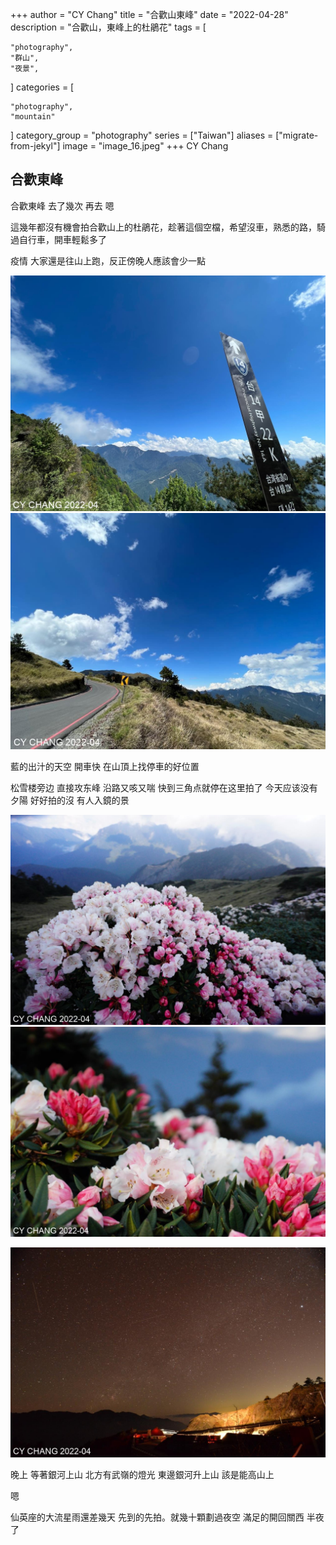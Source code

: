 +++
author = "CY Chang"
title = "合歡山東峰"
date = "2022-04-28"
description = "合歡山，東峰上的杜鵑花"
tags = [

    "photography",
    "群山",
    "夜景",

]
categories = [

    "photography",
    "mountain"

]
category_group = "photography"
series = ["Taiwan"]
aliases = ["migrate-from-jekyl"]
image = "image_16.jpeg"
+++
CY Chang

## 合歡東峰

合歡東峰 去了幾次  再去 嗯  

這幾年都沒有機會拍合歡山上的杜鵑花，趁著這個空檔，希望沒車，熟悉的路，騎過自行車，開車輕鬆多了

疫情 大家還是往山上跑，反正傍晚人應該會少一點
 

![台14-22K](image_1.jpeg)  ![天空](image_3.jpeg)

藍的出汁的天空 開車快 在山頂上找停車的好位置

 
松雪楼旁边 直接攻东峰 沿路又咳又喘 快到三角点就停在这里拍了 今天应该没有夕陽 好好拍的沒 
有人入鏡的景  
 
![](image_7.jpeg)  ![](image_8.jpeg)
 
 

![銀河伴武嶺](image_16.jpeg)

晚上 等著銀河上山 北方有武嶺的燈光 東邊銀河升上山 該是能高山上 

嗯

仙英座的大流星雨還差幾天 先到的先拍。就幾十顆劃過夜空  滿足的開回關西 半夜了 
